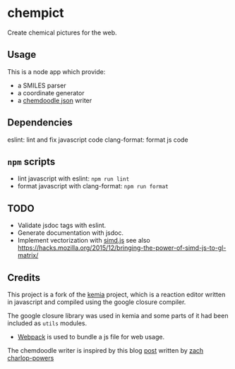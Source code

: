 # chempict
Create chemical pictures for the web.

## Usage

This is a node app which provide:

- a SMILES parser
- a coordinate generator
- a [chemdoodle json](https://web.chemdoodle.com/docs/chemdoodle-json-format/) writer

## Dependencies

eslint: lint and fix javascript code
clang-format: format js code

## `npm` scripts

- lint javascript with eslint: `npm run lint`
- format javascript with clang-format: `npm run format`

## TODO

- Validate jsdoc tags with eslint.
- Generate documentation with jsdoc.
- Implement vectorization with [simd.js](https://hacks.mozilla.org/2014/10/introducing-simd-js/) see also <https://hacks.mozilla.org/2015/12/bringing-the-power-of-simd-js-to-gl-matrix/>

## Credits

This project is a fork of the [kemia](http://kemia.github.io/) project, which is a reaction editor written in javascript and compiled using the google closure compiler.

The google closure library was used in kemia and some parts of it had been included as `utils` modules.

- [Webpack](https://github.com/webpack/webpack) is used to bundle a js file for web usage.

The chemdoodle writer is inspired by this blog [post](http://zachcp.org/blog/2015/browserchemistry/) written by [zach charlop-powers](http://zachcp.org/index.html)
